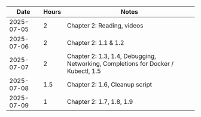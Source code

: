 | Date | Hours | Notes |
|------|-------|-------|
| 2025-07-05 | 2 | Chapter 2: Reading, videos |
| 2025-07-06 | 2 | Chapter 2: 1.1 & 1.2 |
| 2025-07-07 | 2 | Chapter 2: 1.3, 1.4, Debugging, Networking, Completions for Docker / Kubectl, 1.5 |
| 2025-07-08 | 1.5 | Chapter 2: 1.6, Cleanup script |
| 2025-07-09 | 1 | Chapter 2: 1.7, 1.8, 1.9 |
